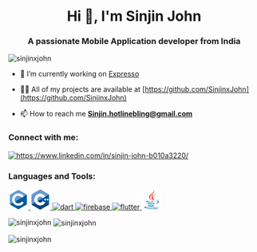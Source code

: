 <h1 align="center">Hi 👋, I'm Sinjin John</h1>
<h3 align="center">A passionate Mobile Application developer from India</h3>

<p align="left"> <img src="https://komarev.com/ghpvc/?username=sinjinxjohn&label=Profile%20views&color=0e75b6&style=flat" alt="sinjinxjohn" /> </p>

- 🔭 I’m currently working on [Expresso](https://github.com/SinjinxJohn/Expresso)

- 👨‍💻 All of my projects are available at [https://github.com/SinjinxJohn](https://github.com/SinjinxJohn)

- 📫 How to reach me **Sinjin.hotlinebling@gmail.com**

<h3 align="left">Connect with me:</h3>
<p align="left">
<a href="https://linkedin.com/in/https://www.linkedin.com/in/sinjin-john-b010a3220/" target="blank"><img align="center" src="https://raw.githubusercontent.com/rahuldkjain/github-profile-readme-generator/master/src/images/icons/Social/linked-in-alt.svg" alt="https://www.linkedin.com/in/sinjin-john-b010a3220/" height="30" width="40" /></a>
</p>

<h3 align="left">Languages and Tools:</h3>
<p align="left"> <a href="https://www.cprogramming.com/" target="_blank" rel="noreferrer"> <img src="https://raw.githubusercontent.com/devicons/devicon/master/icons/c/c-original.svg" alt="c" width="40" height="40"/> </a> <a href="https://www.w3schools.com/cpp/" target="_blank" rel="noreferrer"> <img src="https://raw.githubusercontent.com/devicons/devicon/master/icons/cplusplus/cplusplus-original.svg" alt="cplusplus" width="40" height="40"/> </a> <a href="https://dart.dev" target="_blank" rel="noreferrer"> <img src="https://www.vectorlogo.zone/logos/dartlang/dartlang-icon.svg" alt="dart" width="40" height="40"/> </a> <a href="https://firebase.google.com/" target="_blank" rel="noreferrer"> <img src="https://www.vectorlogo.zone/logos/firebase/firebase-icon.svg" alt="firebase" width="40" height="40"/> </a> <a href="https://flutter.dev" target="_blank" rel="noreferrer"> <img src="https://www.vectorlogo.zone/logos/flutterio/flutterio-icon.svg" alt="flutter" width="40" height="40"/> </a> <a href="https://www.java.com" target="_blank" rel="noreferrer"> <img src="https://raw.githubusercontent.com/devicons/devicon/master/icons/java/java-original.svg" alt="java" width="40" height="40"/> </a> </p>

<p><img align="left" src="https://github-readme-stats.vercel.app/api/top-langs?username=sinjinxjohn&show_icons=true&locale=en&layout=compact" alt="sinjinxjohn" /></p>

<p>&nbsp;<img align="center" src="https://github-readme-stats.vercel.app/api?username=sinjinxjohn&show_icons=true&locale=en" alt="sinjinxjohn" /></p>

<p><img align="center" src="https://github-readme-streak-stats.herokuapp.com/?user=sinjinxjohn&" alt="sinjinxjohn" /></p>
